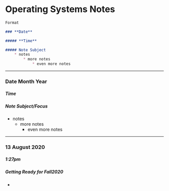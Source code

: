 # **Operating Systems Notes**


```Markdown
Format

### **Date**

##### **Time**

##### Note Subject
    * notes
        * more notes
            * even more notes
```

---

### **Date Month Year**

##### ***Time***

##### **Note Subject/Focus**

* notes
  * more notes
    * even more notes

---

### **13 August 2020**

##### ***1:27pm***

##### **Getting Ready for Fall2020**

* 